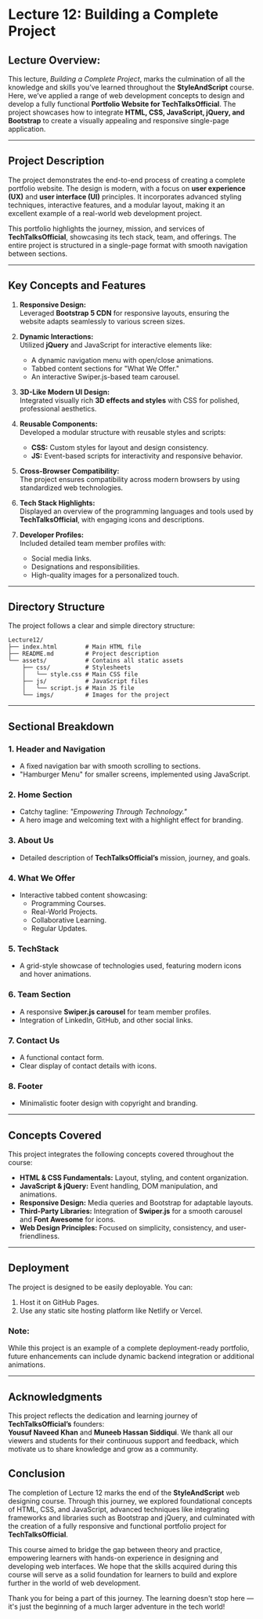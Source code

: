 # Lecture 12: Building a Complete Project

## **Lecture Overview:**
This lecture, *Building a Complete Project*, marks the culmination of all the knowledge and skills you’ve learned throughout the **StyleAndScript** course. Here, we’ve applied a range of web development concepts to design and develop a fully functional **Portfolio Website for TechTalksOfficial**. The project showcases how to integrate **HTML, CSS, JavaScript, jQuery, and Bootstrap** to create a visually appealing and responsive single-page application.

---

## **Project Description**
The project demonstrates the end-to-end process of creating a complete portfolio website. The design is modern, with a focus on **user experience (UX)** and **user interface (UI)** principles. It incorporates advanced styling techniques, interactive features, and a modular layout, making it an excellent example of a real-world web development project.

This portfolio highlights the journey, mission, and services of **TechTalksOfficial**, showcasing its tech stack, team, and offerings. The entire project is structured in a single-page format with smooth navigation between sections.

---

## **Key Concepts and Features**
1. **Responsive Design:**  
   Leveraged **Bootstrap 5 CDN** for responsive layouts, ensuring the website adapts seamlessly to various screen sizes.
   
2. **Dynamic Interactions:**  
   Utilized **jQuery** and JavaScript for interactive elements like:
   - A dynamic navigation menu with open/close animations.
   - Tabbed content sections for "What We Offer."
   - An interactive Swiper.js-based team carousel.

3. **3D-Like Modern UI Design:**  
   Integrated visually rich **3D effects and styles** with CSS for polished, professional aesthetics.

4. **Reusable Components:**  
   Developed a modular structure with reusable styles and scripts:
   - **CSS:** Custom styles for layout and design consistency.
   - **JS:** Event-based scripts for interactivity and responsive behavior.

5. **Cross-Browser Compatibility:**  
   The project ensures compatibility across modern browsers by using standardized web technologies.

6. **Tech Stack Highlights:**  
   Displayed an overview of the programming languages and tools used by **TechTalksOfficial**, with engaging icons and descriptions.

7. **Developer Profiles:**  
   Included detailed team member profiles with:
   - Social media links.
   - Designations and responsibilities.
   - High-quality images for a personalized touch.

---

## **Directory Structure**
The project follows a clear and simple directory structure:

```plaintext
Lecture12/
├── index.html        # Main HTML file
├── README.md         # Project description
└── assets/           # Contains all static assets
    ├── css/          # Stylesheets
    │   └── style.css # Main CSS file
    ├── js/           # JavaScript files
    │   └── script.js # Main JS file
    └── imgs/         # Images for the project
```

---

## **Sectional Breakdown**
### 1. **Header and Navigation**
   - A fixed navigation bar with smooth scrolling to sections.
   - "Hamburger Menu" for smaller screens, implemented using JavaScript.
   
### 2. **Home Section**
   - Catchy tagline: *"Empowering Through Technology."*
   - A hero image and welcoming text with a highlight effect for branding.

### 3. **About Us**
   - Detailed description of **TechTalksOfficial’s** mission, journey, and goals.

### 4. **What We Offer**
   - Interactive tabbed content showcasing:
     - Programming Courses.
     - Real-World Projects.
     - Collaborative Learning.
     - Regular Updates.

### 5. **TechStack**
   - A grid-style showcase of technologies used, featuring modern icons and hover animations.

### 6. **Team Section**
   - A responsive **Swiper.js carousel** for team member profiles.
   - Integration of LinkedIn, GitHub, and other social links.

### 7. **Contact Us**
   - A functional contact form.
   - Clear display of contact details with icons.

### 8. **Footer**
   - Minimalistic footer design with copyright and branding.

---

## **Concepts Covered**
This project integrates the following concepts covered throughout the course:
- **HTML & CSS Fundamentals:** Layout, styling, and content organization.
- **JavaScript & jQuery:** Event handling, DOM manipulation, and animations.
- **Responsive Design:** Media queries and Bootstrap for adaptable layouts.
- **Third-Party Libraries:** Integration of **Swiper.js** for a smooth carousel and **Font Awesome** for icons.
- **Web Design Principles:** Focused on simplicity, consistency, and user-friendliness.

---

## **Deployment**
The project is designed to be easily deployable. You can:
1. Host it on GitHub Pages.
2. Use any static site hosting platform like Netlify or Vercel.

### **Note:**  
While this project is an example of a complete deployment-ready portfolio, future enhancements can include dynamic backend integration or additional animations.

---

## **Acknowledgments**
This project reflects the dedication and learning journey of **TechTalksOfficial’s** founders:  
**Yousuf Naveed Khan** and **Muneeb Hassan Siddiqui**. We thank all our viewers and students for their continuous support and feedback, which motivate us to share knowledge and grow as a community.

## **Conclusion**
The completion of Lecture 12 marks the end of the **StyleAndScript** web designing course. Through this journey, we explored foundational concepts of HTML, CSS, and JavaScript, advanced techniques like integrating frameworks and libraries such as Bootstrap and jQuery, and culminated with the creation of a fully responsive and functional portfolio project for **TechTalksOfficial**. 

This course aimed to bridge the gap between theory and practice, empowering learners with hands-on experience in designing and developing web interfaces. We hope that the skills acquired during this course will serve as a solid foundation for learners to build and explore further in the world of web development.

Thank you for being a part of this journey. The learning doesn't stop here — it's just the beginning of a much larger adventure in the tech world!
